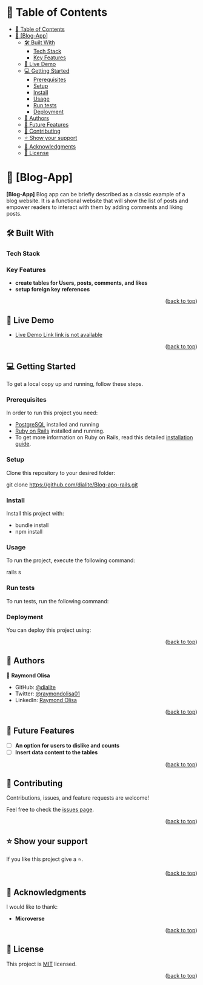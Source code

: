 <a name="readme-top"></a>

<!-- TABLE OF CONTENTS -->

# 📗 Table of Contents

- [📗 Table of Contents](#-table-of-contents)
- [📖 \[Blog-App\] ](#-blog-app-)
  - [🛠 Built With ](#-built-with-)
    - [Tech Stack ](#tech-stack-)
    - [Key Features ](#key-features-)
  - [🚀 Live Demo ](#-live-demo-)
  - [💻 Getting Started ](#-getting-started-)
    - [Prerequisites](#prerequisites)
    - [Setup](#setup)
    - [Install](#install)
    - [Usage](#usage)
    - [Run tests](#run-tests)
    - [Deployment](#deployment)
  - [👥 Authors ](#-authors-)
  - [🔭 Future Features ](#-future-features-)
  - [🤝 Contributing ](#-contributing-)
  - [⭐️ Show your support ](#️-show-your-support-)
  - [🙏 Acknowledgments ](#-acknowledgments-)
  - [📝 License ](#-license-)

<!-- PROJECT DESCRIPTION -->

# 📖 [Blog-App] <a name="about-project"></a>

**[Blog-App]** Blog app can be briefly described as a classic example of a blog website. It is a functional website that will show the list of posts and empower readers to interact with them by adding comments and liking posts.

## 🛠 Built With <a name="built-with"></a>

### Tech Stack <a name="tech-stack"></a>

<!-- Features -->

### Key Features <a name="key-features"></a>

- **create tables for Users, posts, comments, and likes**
- **setup foreign key references**

<p align="right">(<a href="#readme-top">back to top</a>)</p>

<!-- LIVE DEMO -->

## 🚀 Live Demo <a name="live-demo"></a>

- [Live Demo Link link is not available]()

<p align="right">(<a href="#readme-top">back to top</a>)</p>

<!-- GETTING STARTED -->

## 💻 Getting Started <a name="getting-started"></a>

To get a local copy up and running, follow these steps.

### Prerequisites

In order to run this project you need:

- [PostgreSQL](https://www.postgresql.org/) installed and running
- [Ruby on Rails](https://rubyonrails.org/) installed and running.
- To get more information on Ruby on Rails, read this detailed [installation guide](https://guides.rubyonrails.org/).

### Setup

Clone this repository to your desired folder:

git clone https://github.com/dialite/Blog-app-rails.git

### Install

Install this project with:

- bundle install
- npm install

### Usage

To run the project, execute the following command:

rails s

### Run tests

To run tests, run the following command:

### Deployment

You can deploy this project using:

<p align="right">(<a href="#readme-top">back to top</a>)</p>

<!-- AUTHORS -->

## 👥 Authors <a name="authors"></a>

👤 **Raymond Olisa**

- GitHub: [@dialite](https://github.com/dialite)
- Twitter: [@raymondolisa01](https://twitter.com/raymondolisa01)
- LinkedIn: [Raymond Olisa](https://www.linkedin.com/in/raymond-olisa-775929243/)

<p align="right">(<a href="#readme-top">back to top</a>)</p>

<!-- FUTURE FEATURES -->

## 🔭 Future Features <a name="future-features"></a>

- [ ] **An option for users to dislike and counts**
- [ ] **Insert data content to the tables**

<p align="right">(<a href="#readme-top">back to top</a>)</p>

<!-- CONTRIBUTING -->

## 🤝 Contributing <a name="contributing"></a>

Contributions, issues, and feature requests are welcome!

Feel free to check the [issues page](../../issues/).

<p align="right">(<a href="#readme-top">back to top</a>)</p>

<!-- SUPPORT -->

## ⭐️ Show your support <a name="support"></a>

If you like this project give a ⭐️.

<p align="right">(<a href="#readme-top">back to top</a>)</p>

<!-- ACKNOWLEDGEMENTS -->

## 🙏 Acknowledgments <a name="acknowledgements"></a>

I would like to thank:

- **Microverse**

<p align="right">(<a href="#readme-top">back to top</a>)</p>

<!-- LICENSE -->

## 📝 License <a name="license"></a>

This project is [MIT](./LICENSE) licensed.

<p align="right">(<a href="#readme-top">back to top</a>)</p>
